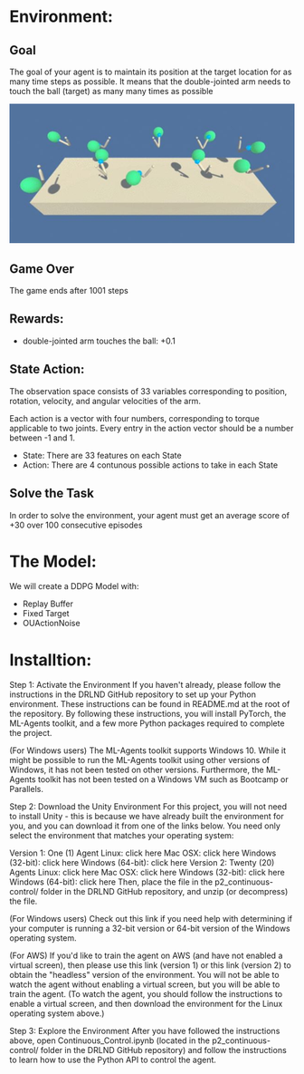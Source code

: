 # Environment:

## Goal
The goal of your agent is to maintain its position at the target location for as many time steps as possible. It means that the double-jointed arm needs to touch the ball (target) as many many times as possible

![double-jointed-arm](arm.JPG)

## Game Over
The game ends after 1001 steps

## Rewards:
- double-jointed arm touches the ball: +0.1

## State Action:
The observation space consists of 33 variables corresponding to position, rotation, velocity, and angular velocities of the arm. 

Each action is a vector with four numbers, corresponding to torque applicable to two joints. Every entry in the action vector should be a number between -1 and 1.

- State: There are 33 features on each State
- Action: There are 4 contunous possible actions to take in each State

## Solve the Task
In order to solve the environment, your agent must get an average score of +30 over 100 consecutive episodes

# The Model:
We will create a DDPG Model with:
- Replay Buffer
- Fixed Target 
- OUActionNoise

# Installtion:
Step 1: Activate the Environment
If you haven't already, please follow the instructions in the DRLND GitHub repository to set up your Python environment. These instructions can be found in README.md at the root of the repository. By following these instructions, you will install PyTorch, the ML-Agents toolkit, and a few more Python packages required to complete the project.

(For Windows users) The ML-Agents toolkit supports Windows 10. While it might be possible to run the ML-Agents toolkit using other versions of Windows, it has not been tested on other versions. Furthermore, the ML-Agents toolkit has not been tested on a Windows VM such as Bootcamp or Parallels.

Step 2: Download the Unity Environment
For this project, you will not need to install Unity - this is because we have already built the environment for you, and you can download it from one of the links below. You need only select the environment that matches your operating system:

Version 1: One (1) Agent
Linux: click here
Mac OSX: click here
Windows (32-bit): click here
Windows (64-bit): click here
Version 2: Twenty (20) Agents
Linux: click here
Mac OSX: click here
Windows (32-bit): click here
Windows (64-bit): click here
Then, place the file in the p2_continuous-control/ folder in the DRLND GitHub repository, and unzip (or decompress) the file.

(For Windows users) Check out this link if you need help with determining if your computer is running a 32-bit version or 64-bit version of the Windows operating system.

(For AWS) If you'd like to train the agent on AWS (and have not enabled a virtual screen), then please use this link (version 1) or this link (version 2) to obtain the "headless" version of the environment. You will not be able to watch the agent without enabling a virtual screen, but you will be able to train the agent. (To watch the agent, you should follow the instructions to enable a virtual screen, and then download the environment for the Linux operating system above.)

Step 3: Explore the Environment
After you have followed the instructions above, open Continuous_Control.ipynb (located in the p2_continuous-control/ folder in the DRLND GitHub repository) and follow the instructions to learn how to use the Python API to control the agent.
